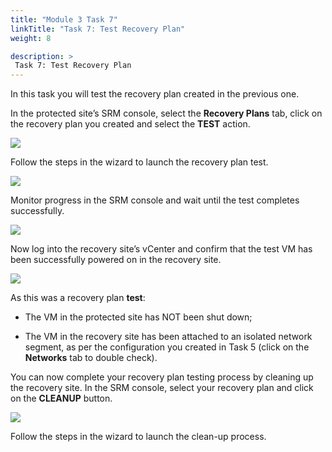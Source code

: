 ```yaml
---
title: "Module 3 Task 7"
linkTitle: "Task 7: Test Recovery Plan"
weight: 8

description: >
 Task 7: Test Recovery Plan
---
```



In this task you will test the recovery plan created in the previous one.

In the protected site’s SRM console, select the **Recovery Plans** tab, click on
the recovery plan you created and select the **TEST** action.

![](../../media/a054d39d7062275307af98d7baf77143.png)

Follow the steps in the wizard to launch the recovery plan test.

![](../../media/98c7cb7e3203d03971963ce584afc5fa.png)

Monitor progress in the SRM console and wait until the test completes
successfully.

![](../../media/c5d6a0bc5e94f1a8c20fe600112b5b4e.png)

Now log into the recovery site’s vCenter and confirm that the test VM has been
successfully powered on in the recovery site.

![](../../media/2c0dcb7c63919e37dc6f7a67dffef9cb.png)

As this was a recovery plan **test**:

-   The VM in the protected site has NOT been shut down;

-   The VM in the recovery site has been attached to an isolated network
    segment, as per the configuration you created in Task 5 (click on the
    **Networks** tab to double check).

You can now complete your recovery plan testing process by cleaning up the
recovery site. In the SRM console, select your recovery plan and click on the
**CLEANUP** button.

![](../../media/150c8d916f2ac294768954a472f24c7f.png)

Follow the steps in the wizard to launch the clean-up process.
